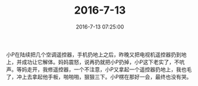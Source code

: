 ﻿---
title: "2016-7-13"
date: 2016-7-13 07:25:00
tags:
categories: 爸爸
---
小P在陆续把几个空调遥控器，手机扔地上之后，昨晚又把电视机遥控器扔到地上，并成功让它解体。妈妈震怒，说再扔就把小P扔掉，小P这下老实了，不吭声。等妈走开，我修遥控器，一个不注意，小P又拿起一个遥控器扔地上，我也毛了，冲上去拿起他手板，啪啪啪，狠狠三下。小P楞在那好一会，最终也没有哭。